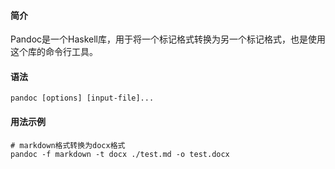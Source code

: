 #### 简介

Pandoc是一个Haskell库，用于将一个标记格式转换为另一个标记格式，也是使用这个库的命令行工具。

#### 语法

`pandoc [options] [input-file]...`

#### 用法示例
```shell
# markdown格式转换为docx格式
pandoc -f markdown -t docx ./test.md -o test.docx
```

